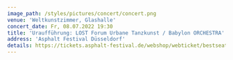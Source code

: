 ```yaml
---
image_path: /styles/pictures/concert/concert.png
venue: 'Weltkunstzimmer, Glashalle'
concert_date: Fr, 08.07.2022 19:30
title: 'Uraufführung: LOST Forum Urbane Tanzkunst / Babylon ORCHESTRA'
address: 'Asphalt Festival Düsseldorf'
details: https://tickets.asphalt-festival.de/webshop/webticket/bestseatselect?eventId=35
---
```

